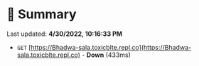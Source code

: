 # 📖 Summary
Last updated: **4/30/2022, 10:16:33 PM**

- `GET` [https://Bhadwa-sala.toxicblte.repl.co](https://Bhadwa-sala.toxicblte.repl.co) - **Down** (433ms)

